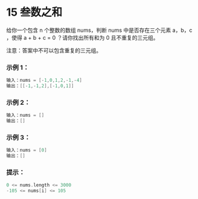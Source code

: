 # 15 叁数之和

给你一个包含 n 个整数的数组 nums，判断 nums 中是否存在三个元素 a，b，c ，使得 a + b + c = 0 ？请你找出所有和为 0 且不重复的三元组。

注意：答案中不可以包含重复的三元组。

### 示例 1：
```go
输入：nums = [-1,0,1,2,-1,-4]
输出：[[-1,-1,2],[-1,0,1]]
```

### 示例 2：

```go
输入：nums = []
输出：[]
```
### 示例 3：
```go
输入：nums = [0]
输出：[]
```

### 提示：
```go
0 <= nums.length <= 3000
-105 <= nums[i] <= 105
```
